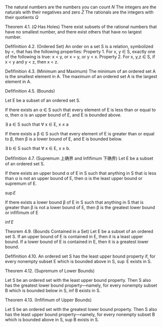 
The natural numbers are the numbers you can count $N$ 
The integers are the naturals with their negatives and zero  $Z$
The rationals are the integers with their quotients $Q$ 


Theorem 4.1. ($Q$  Has Holes)
There exist subsets of the rational numbers that have no smallest number, and there exist
others that have no largest number.


Defifinition 4.2. (Ordered Set)
An order on a set S is a relation, symbolized by <, that has the following properties:
Property 1. For x, y ∈ S, exactly one of the following is true:
					 x < y, or x = y, or y < x.
Property 2. For x, y,z ∈ S, if x < y and y < z, then x < z.


Defifinition 4.3. (Minimum and Maximum)
The minimum of an ordered set A is the smallest element in A. The maximum of an
ordered set A is the largest element in A.


Defifinition 4.5. (Bounds)

Let E be a subset of an ordered set S.

If there exists an α ∈ S such that every element of E is less than or equal to α, then α is an upper bound of E, and E is bounded above.

$\exists$ a $\in$ S such that $\forall$ x $\in$ E, x $\leq$ a  

If there exists a β ∈ S such that every element of E is greater than or equal to β, then β is a lower bound of E, and E is bounded below.

$\exists$ b $\in$ S such that $\forall$ x $\in$ E, x $\geq$ b.


Defifinition 4.7. (Supremum 上确界 and Infifimum 下确界)
Let E be a subset of an ordered set S. 

If there exists an upper bound α of E in S such that anything in S that is less than α is not an upper bound of E, then α is the least upper bound or supremum of E.

$\sup E$  

If there exists a lower bound β of E in S such that anything in S that is greater than β is not a lower bound of E, then β is the greatest lower bound or infifimum of E

$\inf E$ 

Theorem 4.9. (Bounds Contained in a Set)
Let E be a subset of an ordered set S. If an upper bound of E is contained in E, then it is a least upper bound. If a lower bound of E is contained in E, then it is a greatest lower bound.


Defifinition 4.10. An ordered set S has the least upper bound property if, for every nonempty subset E which is bounded above in S, $\sup$ E  exists in S.

Theorem 4.12. (Supremum of Lower Bounds)

Let S be an ordered set with the least upper bound property. Then S also has the greatest lower bound property—namely, for every nonempty subset B which is bounded below in S, inf B exists in S.

Theorem 4.13. (Infifimum of Upper Bounds)

Let S be an ordered set with the greatest lower bound property. Then S also has the least upper bound property—namely, for every nonempty subset B which is bounded above in S, sup B exists in S.




